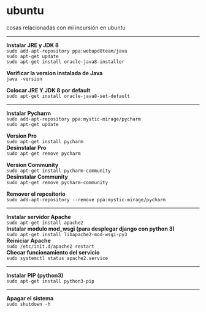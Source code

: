 # ubuntu
cosas relacionadas con mi incursión en ubuntu  
***
**Instalar JRE y JDK 8**  
`sudo add-apt-repository ppa:webupd8team/java`  
`sudo apt-get update`  
`sudo apt-get install oracle-java8-installer`  

**Verificar la version instalada de Java**  
`java -version`  

**Colocar JRE Y JDK 8 por default**  
`sudo apt-get install oracle-java8-set-default`  
***
**Instalar Pycharm**  
`sudo add-apt-repository ppa:mystic-mirage/pycharm`  
`sudo apt-get update`  

**Version Pro**  
`sudo apt-get install pycharm`  
**Desinstalar Pro**  
`sudo apt-get remove pycharm`  

**Version Community**  
`sudo apt-get install pycharm-community`  
**Desinstalar Community**  
`sudo apt-get remove pycharm-community`  

**Remover el repositorio**  
`sudo add-apt-repository --remove ppa:mystic-mirage/pycharm`  
***
**Instalar servidor Apache**  
`sudo apt-get install apache2`  
**Instalar modulo mod_wsgi (para desplegar django con python 3)**  
`sudo apt-get install libapache2-mod-wsgi-py3`  
**Reiniciar Apache**  
`sudo /etc/init.d/apache2 restart`  
**Checar funcionamiento del servicio**  
`sudo systemctl status apache2.service`  
***
**Instalar PIP (python3)**  
`sudo apt-get install python3-pip`  
***
**Apagar el sistema**  
`sudo shutdown -h`  
